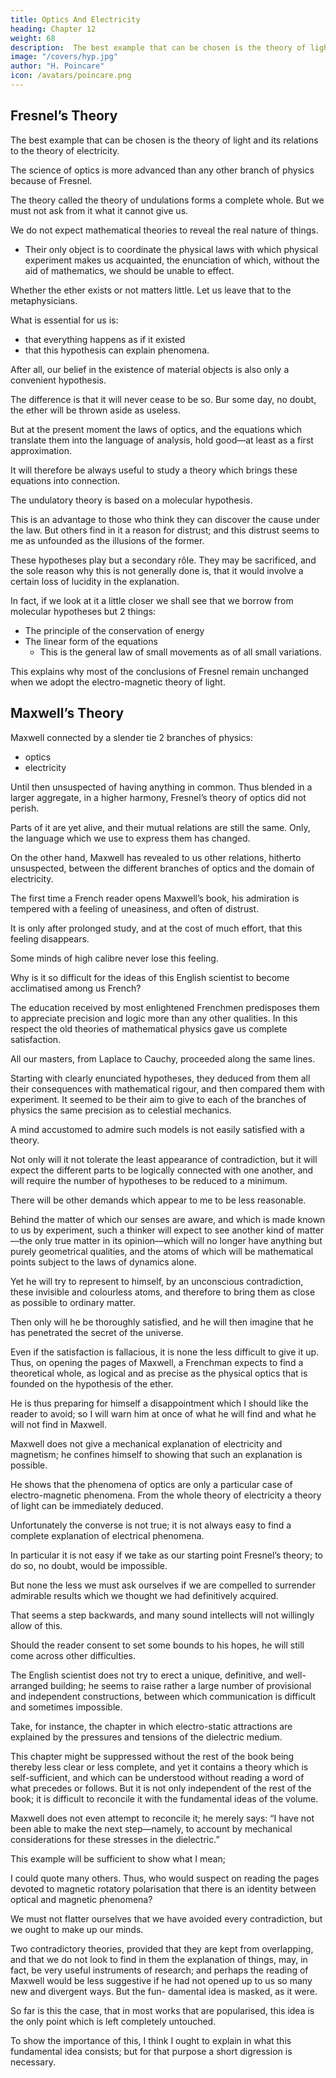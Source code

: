 ```yaml
---
title: Optics And Electricity
heading: Chapter 12
weight: 68
description:  The best example that can be chosen is the theory of light and its relations to the theory of electricity
image: "/covers/hyp.jpg"
author: "H. Poincare"
icon: /avatars/poincare.png
---
```



## Fresnel’s Theory

The best example that can be chosen is the theory of light and its relations to the theory of electricity. 

The science of optics is more advanced than any other branch of physics because of Fresnel. 

The theory called the theory of undulations forms a complete whole. But we must not ask from it what it cannot give us. 

We do not expect <!-- The object of --> mathematical theories<!--  is not --> to reveal the real nature of things. <!-- ; that would be an unreasonable claim.  --> 
- Their only object is to coordinate the physical laws with which physical experiment makes us acquainted, the enunciation of which, without the aid of mathematics, we should be unable to effect. 

Whether the ether exists or not matters little. Let us leave that to the metaphysicians.

What is essential for us is:
- that everything happens as if it existed
- that this hypothesis can explain phenomena. 

After all, our <!--  have we any other reason for --> belief in the existence of material objects is also only a convenient hypothesis.

The difference is that it will never cease to be so. Bur some day, no doubt, the ether will be thrown aside as useless.

But at the present moment the laws of optics, and the equations which translate them into the language of analysis, hold good—at least as a first approximation. 

It will therefore be always useful to study a theory which brings these equations into connection.

The undulatory theory is based on a molecular hypothesis. 

This is an advantage to those who think they can discover the cause under the law. But others find in it a reason for distrust; and this distrust seems to me as unfounded as the illusions of the former. 

These hypotheses play but a secondary rôle. They may be sacrificed, and the sole reason why this is not generally done
is, that it would involve a certain loss of lucidity in the explanation. 

In fact, if we look at it a little closer we shall see that we borrow from molecular hypotheses but 2 things:
- The principle of the conservation of energy
- The linear form of the equations
  - This is the general law of small movements as of all small variations. 

This explains why most of the conclusions of Fresnel remain unchanged when we adopt the electro-magnetic theory of light.


## Maxwell’s Theory

Maxwell connected by a slender tie 2 branches of physics:
- optics
- electricity

Until then unsuspected of having anything in common. Thus blended in a larger aggregate, in a higher harmony, Fresnel’s theory of optics did not perish. 

Parts of it are yet alive, and their mutual relations are still the same. Only, the language which we use to express them has changed. 

On the other hand, Maxwell has revealed to us other relations, hitherto unsuspected, between the different branches of optics and the domain of electricity.

The first time a French reader opens Maxwell’s book, his admiration is tempered with a feeling of uneasiness, and often of distrust. 

It is only after prolonged study, and at the cost of much effort, that this feeling disappears. 

Some minds of high calibre never lose this feeling. 

Why is it so difficult for the ideas of this English scientist to become acclimatised among us French? 

The education received by most enlightened Frenchmen predisposes them to appreciate precision and logic more than any other qualities. In this respect the old theories of mathematical physics gave us complete satisfaction. 

All our masters, from Laplace to Cauchy, proceeded along the same lines. 

Starting with clearly enunciated hypotheses, they deduced from them all their consequences with mathematical rigour, and then compared them with experiment. It seemed to be their aim to give to each of the branches of physics the same precision as to celestial mechanics.

A mind accustomed to admire such models is not easily satisfied with a theory. 

Not only will it not tolerate the least appearance of contradiction, but it will expect the different parts to be logically connected with one another, and will require the number of hypotheses to be reduced to a minimum.

There will be other demands which appear to me to be less reasonable. 

Behind the matter of which our senses are aware, and which is made known to us by experiment, such a thinker will expect to see another kind of matter—the only true matter in its opinion—which will no longer have anything but purely geometrical qualities, and the atoms of which will be mathematical points subject to the laws of dynamics alone. 

Yet he will try to represent to himself, by an unconscious contradiction, these invisible and colourless
atoms, and therefore to bring them as close as possible to ordinary matter.


Then only will he be thoroughly satisfied, and he will then imagine that he has penetrated the secret of the universe. 

Even if the satisfaction is fallacious, it is none the less difficult to give it up. Thus, on opening the pages
of Maxwell, a Frenchman expects to find a theoretical whole, as logical and as precise as the physical optics that
is founded on the hypothesis of the ether. 

He is thus preparing for himself a disappointment which I should like the reader to avoid; so I will warn him at once of
what he will find and what he will not find in Maxwell. 

Maxwell does not give a mechanical explanation of electricity and magnetism; he confines himself to showing that such an explanation is possible. 

He shows that the phenomena of optics are only a particular case of electro-magnetic phenomena. From the whole theory of electricity a theory of light can be immediately deduced. 

Unfortunately the converse is not true; it is not always easy to find a complete explanation of electrical phenomena. 

In particular it is not easy if we take as our starting point Fresnel’s theory; to do so, no doubt, would be impossible. 

But none the less we must ask ourselves if we are compelled to surrender admirable results which we thought we had definitively acquired. 

That seems a step backwards, and many sound intellects will not willingly allow of this.

Should the reader consent to set some bounds to his hopes, he will still come across other difficulties.

The English scientist does not try to erect a unique, definitive, and well-arranged building; he seems to raise rather a large number of provisional and independent constructions, between which communication is difficult and sometimes impossible. 

Take, for instance, the chapter in which electro-static attractions are explained by the pressures and tensions of the dielectric medium. 

This chapter might be suppressed without the rest of the book being thereby less clear or less complete, and yet it
contains a theory which is self-sufficient, and which can be understood without reading a word of what precedes
or follows. But it is not only independent of the rest of the book; it is difficult to reconcile it with the fundamental ideas of the volume. 

Maxwell does not even attempt to reconcile it; he merely says: “I have not been able to make the next step—namely, to account by mechanical considerations for these stresses in the dielectric.”

This example will be sufficient to show what I mean;

I could quote many others. Thus, who would suspect on reading the pages devoted to magnetic rotatory polarisation that there is an identity between optical and magnetic phenomena?

We must not flatter ourselves that we have avoided every contradiction, but we ought to make up our minds.

Two contradictory theories, provided that they are kept from overlapping, and that we do not look to find in
them the explanation of things, may, in fact, be very useful instruments of research; and perhaps the reading
of Maxwell would be less suggestive if he had not opened up to us so many new and divergent ways. But the fun-
damental idea is masked, as it were. 

So far is this the case, that in most works that are popularised, this idea is the only point which is left completely untouched. 

To show the importance of this, I think I ought to explain in what this fundamental idea consists; but for that purpose a short digression is necessary.

